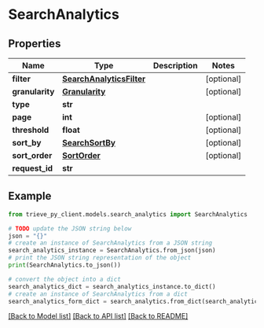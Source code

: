 # SearchAnalytics


## Properties

Name | Type | Description | Notes
------------ | ------------- | ------------- | -------------
**filter** | [**SearchAnalyticsFilter**](SearchAnalyticsFilter.md) |  | [optional] 
**granularity** | [**Granularity**](Granularity.md) |  | [optional] 
**type** | **str** |  | 
**page** | **int** |  | [optional] 
**threshold** | **float** |  | [optional] 
**sort_by** | [**SearchSortBy**](SearchSortBy.md) |  | [optional] 
**sort_order** | [**SortOrder**](SortOrder.md) |  | [optional] 
**request_id** | **str** |  | 

## Example

```python
from trieve_py_client.models.search_analytics import SearchAnalytics

# TODO update the JSON string below
json = "{}"
# create an instance of SearchAnalytics from a JSON string
search_analytics_instance = SearchAnalytics.from_json(json)
# print the JSON string representation of the object
print(SearchAnalytics.to_json())

# convert the object into a dict
search_analytics_dict = search_analytics_instance.to_dict()
# create an instance of SearchAnalytics from a dict
search_analytics_form_dict = search_analytics.from_dict(search_analytics_dict)
```
[[Back to Model list]](../README.md#documentation-for-models) [[Back to API list]](../README.md#documentation-for-api-endpoints) [[Back to README]](../README.md)


